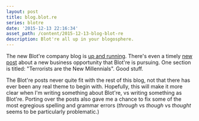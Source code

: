 ```yaml
---
layout: post
title: blog.blot.re
series: blotre
date: '2015-12-13 22:16:34'
asset_path: /content/2015-12-13-blog-blot-re
description: Blot're all up in your blogosphere.
---
```


The new Blot're company blog is [up and running](http://blog.blot.re). There's even a timely [new post](http://blog.blot.re/we-are-the-rainbow/) about a new business opportunity that Blot're is pursuing. One section is titled: "Terrorists are the New Millennials". Good stuff.

The Blot're posts never quite fit with the rest of this blog, not that there has ever been any real theme to begin with. Hopefully, this will make it more clear when I'm writing something about Blot're, vs writing something as Blot're. Porting over the posts also gave me a chance to fix some of the most egregious spelling and grammar errors (*through* vs *though* vs *thought* seems to be particularly problematic.) 
